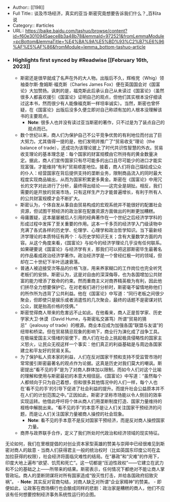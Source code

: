 - Author:: [[198]]
- Full Title:: 谈及市场经济，真实的亚当·斯密究竟想要告诉我们什么？_百科ta说
- Category:: #articles
- URL:: https://baike.baidu.com/tashuo/browse/content?id=f60e3010945aece8b3a48b78&lemmaId=972521&fromLemmaModule=pcBottom&lemmaTitle=%E4%BA%9A%E5%BD%93%C2%B7%E6%96%AF%E5%AF%86&fromModule=lemma_bottom-tashuo-article
- ### Highlights first synced by #Readwise [[February 16th, 2023]]
    - 斯密还是很早就成了名声在外的大人物。出版后不久，辉格党（Whig）领袖查尔斯·詹姆斯·福克斯（Charles James Fox）便在英国国会对《国富论》大加赞扬。讽刺的是，福克斯此后承认自己从未读过《国富论》（虽然很多人都喜欢援引《国富论》证明自己的观点，但他们其实根本没仔细读过这本书，然而很少有人能像福克斯一样坦率诚实）。当然，斯密也曾怀疑，在《国富论》出版后没多久便立即对自己称颂有加的人根本没理解该书的主要观点。
        - **Note**: 很多人也并没有读过亚当斯密的著作，只不过是为了装点自己的观点而已。
    - 数个世纪以来，商人们为保护自己不公平竞争优势的有利地位而付出了巨大努力。尤其值得一提的是，他们发明并推广了“贸易收支”理论（the balance of trade），还成功为该理论披上了时代共识性智慧的外衣。贸易收支理论的基本理念是：每个国家的财富规模由它所持有的黄金数量决定。据此，商人们宣传国家只有尽可能多的出口且尽可能少的进口才能实现富强，才能维持“有利”贸易顺差地位。接着，商人们将自己描绘成公众的仆人：经营国家在背后提供支持的垄断业务，限制商品流入的同时最大程度实现商品输出，从而为国家积累更多黄金。斯密在《国富论》中用冗长的文字对此进行了分析，最终得出结论——这完全是胡扯。相反，我们需要的是开放的贸易市场，只有这样生产力才能普遍增长，有利于所有人的公共财富规模才会不断扩大。
    - 斯密认为，个体自发从事自由贸易构成的宏观系统并不能很好的配置社会资源，但试图干预经济的政治家在配置资源方面做出的判断更加糟糕。
    - 毋庸置疑，这本屡屡被后人引用的经典著作在一个世纪之后经济学学科的形成过程中发挥了至关重要的作用。这本一千多页的经济学入门级读物中充满了各式各样的历史学、伦理学、心理学和政治哲学知识。当下最新经济学理论的本质特征有两个：与历史学知识无关；含有大量数学方面的内容。从这个角度来看，《国富论》与如今的经济学理论几乎没有任何联系。如果硬要说《国富论》与经济学有关，那我们可以把这部斯密毕生最著名的作品看成政治经济学著作。政治经济学是一个曾经红极一时的领域，但却在二十世纪下半叶迅速衰落。
    - 普通人被迫接受次等品的价格飞涨，用来养家糊口的工作岗位也完全听凭老板们的安排。斯密认为，这是对自由的深深侮辱，也为各国增加公共财富的能力增添了致命的约束。然而重商主义对商界精英极为有利，因此他们拼尽全力想要保护它。在对老板们进行分析时，斯密毫不留情地称他们的所作所为违背了公共利益。他在《国富论》中写道：“同行老板之间很少聚会，但即使只是娱乐或者消遣性的几次聚会，最终的话题不是密谋对抗公众，就是抬高价格的伎俩。”
    - 斯密觉得商人带来的危害远不止如此。在他看来，商人正是哲学家、历史学家大卫·休谟（David Hume，与斯密私交甚笃）所谓“贸易的猜忌”（jealousy of trade）的根源。商业本应成为加强各国“联盟与友谊”的纽带和桥梁。但在贸易猜忌现象的影响下，商业行为演化成了战争工具。在极端爱国主义情绪的驱使下，商人们在社会上挑起极具侵略性的国家主义怒火，让民众无视这样一个事实：他们真正的利益基础是与周边各国家建立和平友好的贸易关系。
    - 为了保护私人资本家的利益，人们在反对国家干预和支持不受监管市场时常常援引斯密最著名的观点作为论据。这真是历史对我们莫大的嘲讽。斯密提出“看不见的手”是为了对商人群体加以限制，而如今人们对这个比喻的理解和使用与斯密最初的本意大相径庭。《国富论》中写道：“虽然每个人都倾向于只为自己着想，但和很多其他情况中的人们一样，每个人也在‘看不见的手’的引导下促进了社会利益的提升。而提升社会公益原本并不在人们的计划范围之中。”正因如此，斯密才坚称市场能以令人侧目的效率实现运转。他借此呼吁将个体从商人们用垄断制度打造、国家力量维持的桎梏中解脱出来。“看不见的手”的本意不是让人们关注国家干预经济的问题，而是让人们关注国家力量被商人操控的社会现象。
        - **Note**: 看不见的手本意不是反对国家干预经济，而是反对商人操控国家力量。
    - 商界与政界联手合作，定义了我们所处时代政治和经济领域的现实特征。 

无论如何，我们在里根提倡的对创业资本家型英雄的赞美与崇拜中已经很难见到斯密对商人的敌意
    - 当商人们获得君主一般的统治权时（比如英国东印度公司在孟加拉获得的权限），社会经济将面临灾难性的结局。在“暴政”和“灾难”的作用下，印度大地上遍布“欲望、饥荒和死亡”。这一切都是“压迫性政权”——它建立在武力和不公的基础之上——所带来的结果。斯密表示，任何情况下都绝对不能让商人掌管政坛。商人的垄断阴谋将对所有国家造成“毁灭性打击，并给各国政府招致灾祸”。
        - **Note**: 其实反对官商勾结，对商人缺乏对所谓“企业家精神”的赞美。
    - 即便如此，让政客在商场横行也会酿成同样的悲剧：政治家是糟糕的商人，他们不应该有任何想要控制经济事务系统性运行的企图。
